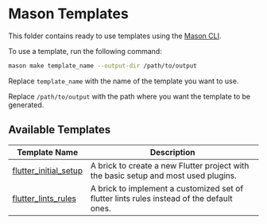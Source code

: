 # Mason Templates

This folder contains ready to use templates using the [Mason CLI](https://github.com/felangel/mason).

To use a template, run the following command:

```sh
mason make template_name --output-dir /path/to/output
```

Replace `template_name` with the name of the template you want to use.

Replace `/path/to/output` with the path where you want the template to be generated.

## Available Templates

| Template Name | Description |
| --- | --- |
| [flutter_initial_setup](flutter_initial_setup) | A brick to create a new Flutter project with the basic setup and most used plugins.|
| [flutter_lints_rules](flutter_lints_rules) | A brick to implement a customized set of flutter lints rules instead of the default ones.|
